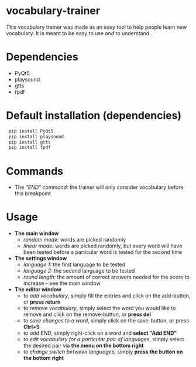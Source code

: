 # **vocabulary-trainer**

This vocabulary trainer was made as an easy tool to help people learn new vocabulary. 
It is meant to be easy to use and to understand.

# **Dependencies**

* PyQt5
* playsound
* gtts
* fpdf

# **Default installation (dependencies)**

```sh
 pip install PyQt5
 pip install playsound
 pip install gtts
 pip install fpdf
```

# **Commands**

* The _"END" command:_ the trainer will only consider vocabulary before this breakpoint

# **Usage**

* **The main window**
  * _random mode:_ words are picked randomly
  * _linear mode:_ words are picked randomly, but every word will have been tested before a particular word is tested for the second time
* **The settings window**
  * _language 1:_ the first language to be tested
  * _language 2:_ the second language to be tested
  * _round length:_ the amount of correct answers needed for the score to increase - see the main window
* **The editor window**
  * to _add vocabulary_, simply fill the entries and click on the add-button, or **press return**
  * to _remove vocabulary_, simply select the word you would like to remove and click on the remove-button, or **press del**
  * to _save changes to a word_, simply click on the save-button, or press **Ctrl+S**
  * to _add END_, simply right-click on a word and **select "Add END"**
  * to _edit vocabulary for a particular pair of languages_, simply select the desired pair via **the menu on the bottom right**
  * to _change switch between languages_, simply **press the button on the bottom right**

